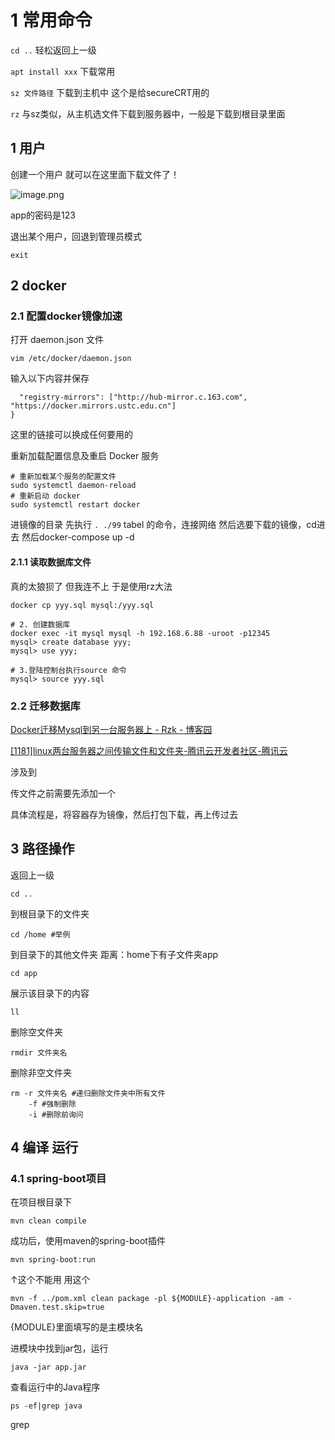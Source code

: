 # 1 常用命令

`cd ..` 轻松返回上一级

`apt install xxx` 下载常用

`sz 文件路径` 下载到主机中 这个是给secureCRT用的

`rz` 与sz类似，从主机选文件下载到服务器中，一般是下载到根目录里面

## 1 用户

创建一个用户 就可以在这里面下载文件了！

![image.png](https://gitee.com/xin_accio/pic-go-images/raw/master/20250827180538609.png)



app的密码是123

退出某个用户，回退到管理员模式

```shell
exit
```



## 2 docker

### 2.1 配置docker镜像加速

打开 daemon.json 文件

```
vim /etc/docker/daemon.json
```

输入以下内容并保存

```{
  "registry-mirrors": ["http://hub-mirror.c.163.com",  "https://docker.mirrors.ustc.edu.cn"]
}
```

这里的链接可以换成任何要用的

重新加载配置信息及重启 Docker 服务

```
# 重新加载某个服务的配置文件
sudo systemctl daemon-reload
# 重新启动 docker
sudo systemctl restart docker

```

进镜像的目录 先执行 `. ./99` tabel 的命令，连接网络
然后选要下载的镜像，cd进去 然后docker-compose up -d

#### 2.1.1 读取数据库文件

真的太狼狈了 但我连不上 于是使用rz大法

```shell
docker cp yyy.sql mysql:/yyy.sql

# 2. 创建数据库
docker exec -it mysql mysql -h 192.168.6.88 -uroot -p12345 
mysql> create database yyy;
mysql> use yyy;

# 3.登陆控制台执行source 命令
mysql> source yyy.sql

```


### 2.2 迁移数据库

[Docker迁移Mysql到另一台服务器上 - Rzk - 博客园](https://www.cnblogs.com/rzkwz/p/16193144.html)

[[1181]linux两台服务器之间传输文件和文件夹-腾讯云开发者社区-腾讯云](https://cloud.tencent.com/developer/article/2336817)

涉及到

传文件之前需要先添加一个

具体流程是，将容器存为镜像，然后打包下载，再上传过去
## 3 路径操作

返回上一级

```shell
cd ..
```

到根目录下的文件夹

```shell
cd /home #举例
```

到目录下的其他文件夹
距离：home下有子文件夹app

```shell
cd app
```

展示该目录下的内容

```shell
ll
```

删除空文件夹

```shell
rmdir 文件夹名
```

删除非空文件夹

```shell
rm -r 文件夹名 #递归删除文件夹中所有文件
	-f #强制删除
	-i #删除前询问
```


## 4 编译 运行


### 4.1 spring-boot项目

在项目根目录下 

```shell
mvn clean compile
```

成功后，使用maven的spring-boot插件

```
mvn spring-boot:run
```

↑这个不能用
用这个

```shell
mvn -f ../pom.xml clean package -pl ${MODULE}-application -am -Dmaven.test.skip=true
```

{MODULE}里面填写的是主模块名

进模块中找到jar包，运行

```shell
java -jar app.jar
```

查看运行中的Java程序

```shell
ps -ef|grep java
```

grep